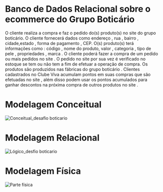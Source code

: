# Banco de Dados Relacional sobre o ecommerce do Grupo Boticário


  O  cliente realiza a compra e faz o pedido do(s) produto(s)  no site do grupo boticário. O cliente fornecerá dados como endereço , rua , bairro , cidade,estado , forma de pagamento , CEP.  O(s) produto(s) terá informações como : código , nome do produto, valor , categoria , tipo de pele , propriedades , marca  .   O cliente poderá fazer a compra de um pedido  ou mais pedidos no site . O pedido no site por sua vez é verificado no estoque se tem ou não tem a fim de efetuar a operação de compra. Os produtos são produzidos nas fábricas do grupo boticário .
  Clientes cadastrados no Clube Viva acumulam pontos em suas compras que  são efetuadas no site , além disso podem usar os pontos acumulados para ganhar descontos na próxima compra de outros produtos no site .



# Modelagem Conceitual 

![Conceitual_desafio boticario](https://github.com/ericmartins1929/Primeiro-Projeto-do-Programa-Desenvolve-/assets/140113430/c2cedea0-dc0e-4f76-827d-084f339b90c5)




# Modelagem Relacional
![Lógico_desfio boticario](https://github.com/ericmartins1929/Primeiro-Projeto-do-Programa-Desenvolve-/assets/140113430/0c3fb599-67cf-413f-b43e-5d8873bc9e6f)


# Modelagem Física
![Parte física](https://github.com/ericmartins1929/Primeiro-Projeto-do-Programa-Desenvolve-/assets/140113430/14bced14-2eb5-486b-ac07-27201b8c7284)

